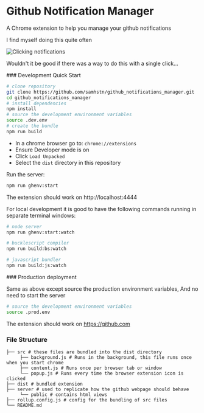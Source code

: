 # Github Notification Manager

A Chrome extension to help you manage your github notifications

I find myself doing this quite often

![Clicking notifications](https://user-images.githubusercontent.com/15983736/44427702-351d9080-a58a-11e8-8d06-2de92987eb9c.gif)

Wouldn't it be good if there was a way to do this with a single click...

### Development Quick Start

```bash
# clone repository
git clone https://github.com/samhstn/github_notifications_manager.git
cd github_notifications_manager
# install dependencies
npm install
# source the development environment variables
source .dev.env
# create the bundle
npm run build
```

+ In a chrome browser go to: `chrome://extensions`
+ Ensure Developer mode is on
+ Click `Load Unpacked`
+ Select the `dist` directory in this repository

Run the server:

```bash
npm run ghenv:start
```

The extension should work on http://localhost:4444

For local development it is good to have the following commands running in separate terminal windows:

```bash
# node server
npm run ghenv:start:watch
```

```bash
# bucklescript compiler
npm run build:bs:watch
```

```bash
# javascript bundler
npm run build:js:watch
```

### Production deployment

Same as above except source the production environment variables,
And no need to start the server

```bash
# source the development environment variables
source .prod.env
```

The extension should work on https://github.com

### File Structure

```
├── src # these files are bundled into the dist directory
     ├── background.js # Runs in the background, this file runs once when you start chrome
     ├── content.js # Runs once per browser tab or window
     └── popup.js # Runs every time the browser extension icon is clicked
├── dist # bundled extension
├── server # used to replicate how the github webpage should behave
     └── public # contains html views
├── rollup.config.js # config for the bundling of src files
└── README.md
```
